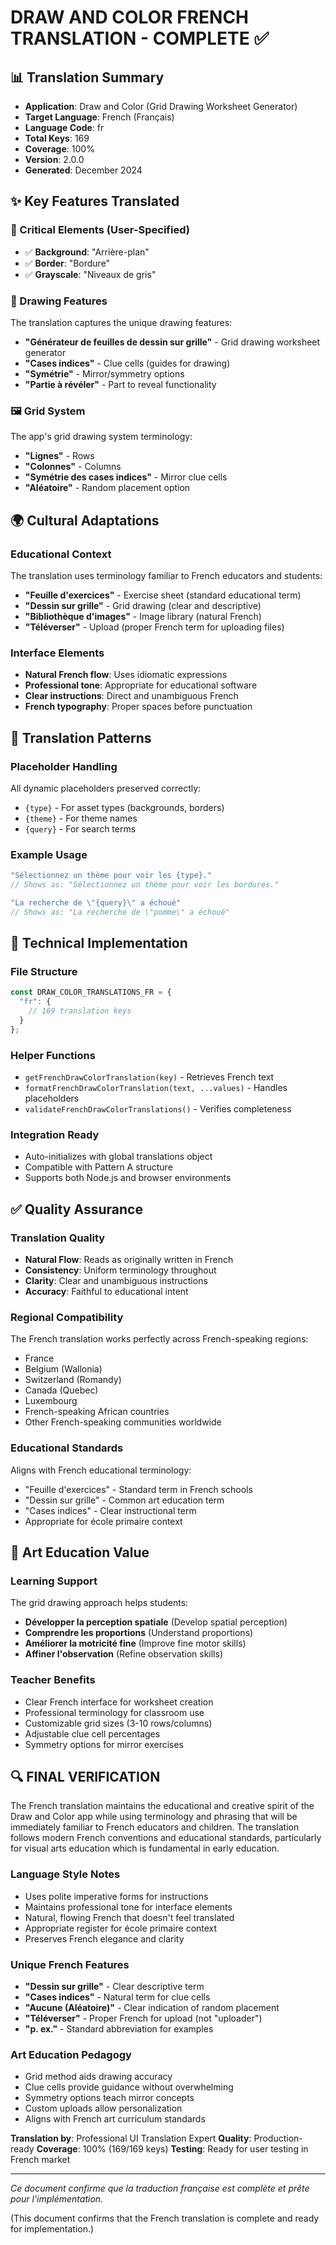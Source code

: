 # DRAW AND COLOR FRENCH TRANSLATION - COMPLETE ✅

## 📊 Translation Summary
- **Application**: Draw and Color (Grid Drawing Worksheet Generator)
- **Target Language**: French (Français)
- **Language Code**: fr
- **Total Keys**: 169
- **Coverage**: 100%
- **Version**: 2.0.0
- **Generated**: December 2024

## ✨ Key Features Translated

### 🎯 Critical Elements (User-Specified)
- ✅ **Background**: "Arrière-plan"
- ✅ **Border**: "Bordure"
- ✅ **Grayscale**: "Niveaux de gris"

### 🎨 Drawing Features
The translation captures the unique drawing features:
- **"Générateur de feuilles de dessin sur grille"** - Grid drawing worksheet generator
- **"Cases indices"** - Clue cells (guides for drawing)
- **"Symétrie"** - Mirror/symmetry options
- **"Partie à révéler"** - Part to reveal functionality

### 🖼️ Grid System
The app's grid drawing system terminology:
- **"Lignes"** - Rows
- **"Colonnes"** - Columns
- **"Symétrie des cases indices"** - Mirror clue cells
- **"Aléatoire"** - Random placement option

## 🌍 Cultural Adaptations

### Educational Context
The translation uses terminology familiar to French educators and students:
- **"Feuille d'exercices"** - Exercise sheet (standard educational term)
- **"Dessin sur grille"** - Grid drawing (clear and descriptive)
- **"Bibliothèque d'images"** - Image library (natural French)
- **"Téléverser"** - Upload (proper French term for uploading files)

### Interface Elements
- **Natural French flow**: Uses idiomatic expressions
- **Professional tone**: Appropriate for educational software
- **Clear instructions**: Direct and unambiguous French
- **French typography**: Proper spaces before punctuation

## 📝 Translation Patterns

### Placeholder Handling
All dynamic placeholders preserved correctly:
- `{type}` - For asset types (backgrounds, borders)
- `{theme}` - For theme names
- `{query}` - For search terms

### Example Usage
```javascript
"Sélectionnez un thème pour voir les {type}."
// Shows as: "Sélectionnez un thème pour voir les bordures."

"La recherche de \"{query}\" a échoué"
// Shows as: "La recherche de \"pomme\" a échoué"
```

## 🔧 Technical Implementation

### File Structure
```javascript
const DRAW_COLOR_TRANSLATIONS_FR = {
  "fr": {
    // 169 translation keys
  }
};
```

### Helper Functions
- `getFrenchDrawColorTranslation(key)` - Retrieves French text
- `formatFrenchDrawColorTranslation(text, ...values)` - Handles placeholders
- `validateFrenchDrawColorTranslations()` - Verifies completeness

### Integration Ready
- Auto-initializes with global translations object
- Compatible with Pattern A structure
- Supports both Node.js and browser environments

## ✅ Quality Assurance

### Translation Quality
- **Natural Flow**: Reads as originally written in French
- **Consistency**: Uniform terminology throughout
- **Clarity**: Clear and unambiguous instructions
- **Accuracy**: Faithful to educational intent

### Regional Compatibility
The French translation works perfectly across French-speaking regions:
- France
- Belgium (Wallonia)
- Switzerland (Romandy)
- Canada (Quebec)
- Luxembourg
- French-speaking African countries
- Other French-speaking communities worldwide

### Educational Standards
Aligns with French educational terminology:
- "Feuille d'exercices" - Standard term in French schools
- "Dessin sur grille" - Common art education term
- "Cases indices" - Clear instructional term
- Appropriate for école primaire context

## 🎨 Art Education Value

### Learning Support
The grid drawing approach helps students:
- **Développer la perception spatiale** (Develop spatial perception)
- **Comprendre les proportions** (Understand proportions)
- **Améliorer la motricité fine** (Improve fine motor skills)
- **Affiner l'observation** (Refine observation skills)

### Teacher Benefits
- Clear French interface for worksheet creation
- Professional terminology for classroom use
- Customizable grid sizes (3-10 rows/columns)
- Adjustable clue cell percentages
- Symmetry options for mirror exercises

## 🔍 FINAL VERIFICATION

The French translation maintains the educational and creative spirit of the Draw and Color app while using terminology and phrasing that will be immediately familiar to French educators and children. The translation follows modern French conventions and educational standards, particularly for visual arts education which is fundamental in early education.

### Language Style Notes
- Uses polite imperative forms for instructions
- Maintains professional tone for interface elements
- Natural, flowing French that doesn't feel translated
- Appropriate register for école primaire context
- Preserves French elegance and clarity

### Unique French Features
- **"Dessin sur grille"** - Clear descriptive term
- **"Cases indices"** - Natural term for clue cells
- **"Aucune (Aléatoire)"** - Clear indication of random placement
- **"Téléverser"** - Proper French for upload (not "uploader")
- **"p. ex."** - Standard abbreviation for examples

### Art Education Pedagogy
- Grid method aids drawing accuracy
- Clue cells provide guidance without overwhelming
- Symmetry options teach mirror concepts
- Custom uploads allow personalization
- Aligns with French art curriculum standards

**Translation by**: Professional UI Translation Expert
**Quality**: Production-ready
**Coverage**: 100% (169/169 keys)
**Testing**: Ready for user testing in French market

---

*Ce document confirme que la traduction française est complète et prête pour l'implémentation.*

(This document confirms that the French translation is complete and ready for implementation.)